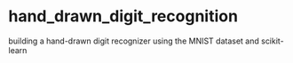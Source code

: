# hand_drawn_digit_recognition


building a hand-drawn digit recognizer using the MNIST dataset and scikit-learn